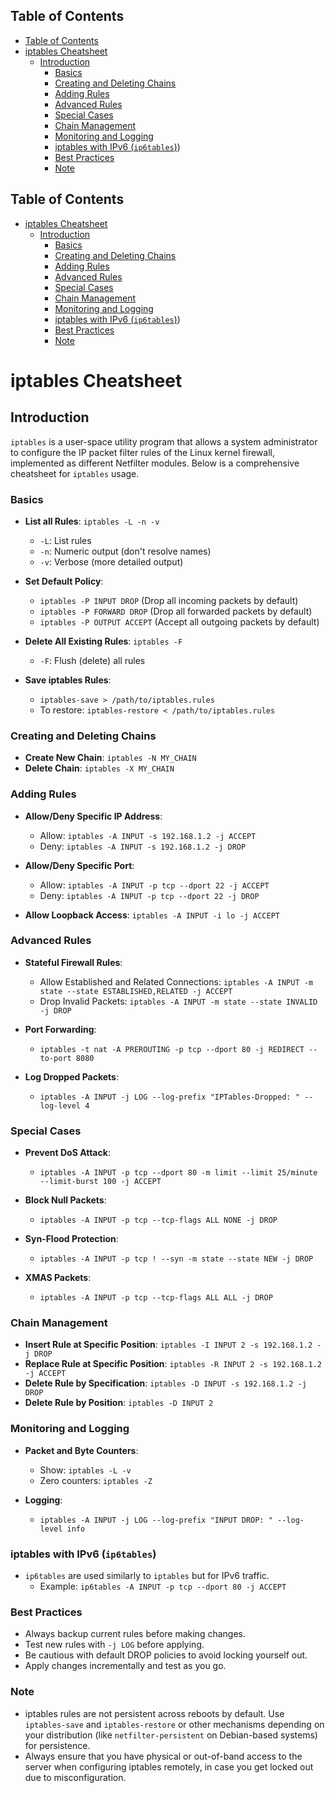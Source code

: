 ## Table of Contents

  - [Table of Contents](#Table\of\Contents)
- [iptables Cheatsheet](#iptables\cheatsheet)
  - [Introduction](#Introduction)
    - [Basics](#Basics)
    - [Creating and Deleting Chains](#Creating\and\Deleting\Chains)
    - [Adding Rules](#Adding\Rules)
    - [Advanced Rules](#Advanced\Rules)
    - [Special Cases](#Special\Cases)
    - [Chain Management](#Chain\Management)
    - [Monitoring and Logging](#Monitoring\and\Logging)
    - [iptables with IPv6 (`ip6tables`)](#iptables\with\IPv6\(`ip6tables`))
    - [Best Practices](#Best\Practices)
    - [Note](#Note)

## Table of Contents

- [iptables Cheatsheet](#iptables\cheatsheet)
  - [Introduction](#Introduction)
    - [Basics](#Basics)
    - [Creating and Deleting Chains](#Creating\and\Deleting\Chains)
    - [Adding Rules](#Adding\Rules)
    - [Advanced Rules](#Advanced\Rules)
    - [Special Cases](#Special\Cases)
    - [Chain Management](#Chain\Management)
    - [Monitoring and Logging](#Monitoring\and\Logging)
    - [iptables with IPv6 (`ip6tables`)](#iptables\with\IPv6\(`ip6tables`))
    - [Best Practices](#Best\Practices)
    - [Note](#Note)

# iptables Cheatsheet

## Introduction

`iptables` is a user-space utility program that allows a system administrator to configure the IP packet filter rules of the Linux kernel firewall, implemented as different Netfilter modules. Below is a comprehensive cheatsheet for `iptables` usage.

### Basics

- **List all Rules**: `iptables -L -n -v`
    
    - `-L`: List rules
    - `-n`: Numeric output (don't resolve names)
    - `-v`: Verbose (more detailed output)
- **Set Default Policy**:
    
    - `iptables -P INPUT DROP` (Drop all incoming packets by default)
    - `iptables -P FORWARD DROP` (Drop all forwarded packets by default)
    - `iptables -P OUTPUT ACCEPT` (Accept all outgoing packets by default)
- **Delete All Existing Rules**: `iptables -F`
    
    - `-F`: Flush (delete) all rules
- **Save iptables Rules**:
    
    - `iptables-save > /path/to/iptables.rules`
    - To restore: `iptables-restore < /path/to/iptables.rules`

### Creating and Deleting Chains

- **Create New Chain**: `iptables -N MY_CHAIN`
- **Delete Chain**: `iptables -X MY_CHAIN`

### Adding Rules

- **Allow/Deny Specific IP Address**:
    
    - Allow: `iptables -A INPUT -s 192.168.1.2 -j ACCEPT`
    - Deny: `iptables -A INPUT -s 192.168.1.2 -j DROP`
- **Allow/Deny Specific Port**:
    
    - Allow: `iptables -A INPUT -p tcp --dport 22 -j ACCEPT`
    - Deny: `iptables -A INPUT -p tcp --dport 22 -j DROP`
- **Allow Loopback Access**: `iptables -A INPUT -i lo -j ACCEPT`
    

### Advanced Rules

- **Stateful Firewall Rules**:
    
    - Allow Established and Related Connections: `iptables -A INPUT -m state --state ESTABLISHED,RELATED -j ACCEPT`
    - Drop Invalid Packets: `iptables -A INPUT -m state --state INVALID -j DROP`
- **Port Forwarding**:
    
    - `iptables -t nat -A PREROUTING -p tcp --dport 80 -j REDIRECT --to-port 8080`
- **Log Dropped Packets**:
    
    - `iptables -A INPUT -j LOG --log-prefix "IPTables-Dropped: " --log-level 4`

### Special Cases

- **Prevent DoS Attack**:
    
    - `iptables -A INPUT -p tcp --dport 80 -m limit --limit 25/minute --limit-burst 100 -j ACCEPT`
- **Block Null Packets**:
    
    - `iptables -A INPUT -p tcp --tcp-flags ALL NONE -j DROP`
- **Syn-Flood Protection**:
    
    - `iptables -A INPUT -p tcp ! --syn -m state --state NEW -j DROP`
- **XMAS Packets**:
    
    - `iptables -A INPUT -p tcp --tcp-flags ALL ALL -j DROP`

### Chain Management

- **Insert Rule at Specific Position**: `iptables -I INPUT 2 -s 192.168.1.2 -j DROP`
- **Replace Rule at Specific Position**: `iptables -R INPUT 2 -s 192.168.1.2 -j ACCEPT`
- **Delete Rule by Specification**: `iptables -D INPUT -s 192.168.1.2 -j DROP`
- **Delete Rule by Position**: `iptables -D INPUT 2`

### Monitoring and Logging

- **Packet and Byte Counters**:
    
    - Show: `iptables -L -v`
    - Zero counters: `iptables -Z`
- **Logging**:
    
    - `iptables -A INPUT -j LOG --log-prefix "INPUT DROP: " --log-level info`

### iptables with IPv6 (`ip6tables`)

- `ip6tables` are used similarly to `iptables` but for IPv6 traffic.
    - Example: `ip6tables -A INPUT -p tcp --dport 80 -j ACCEPT`

### Best Practices

- Always backup current rules before making changes.
- Test new rules with `-j LOG` before applying.
- Be cautious with default DROP policies to avoid locking yourself out.
- Apply changes incrementally and test as you go.

### Note

- iptables rules are not persistent across reboots by default. Use `iptables-save` and `iptables-restore` or other mechanisms depending on your distribution (like `netfilter-persistent` on Debian-based systems) for persistence.
- Always ensure that you have physical or out-of-band access to the server when configuring iptables remotely, in case you get locked out due to misconfiguration.
